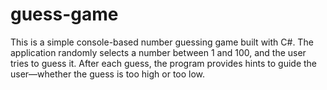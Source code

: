 # guess-game
This is a simple console-based number guessing game built with C#. The application randomly selects a number between 1 and 100, and the user tries to guess it. After each guess, the program provides hints to guide the user—whether the guess is too high or too low.
